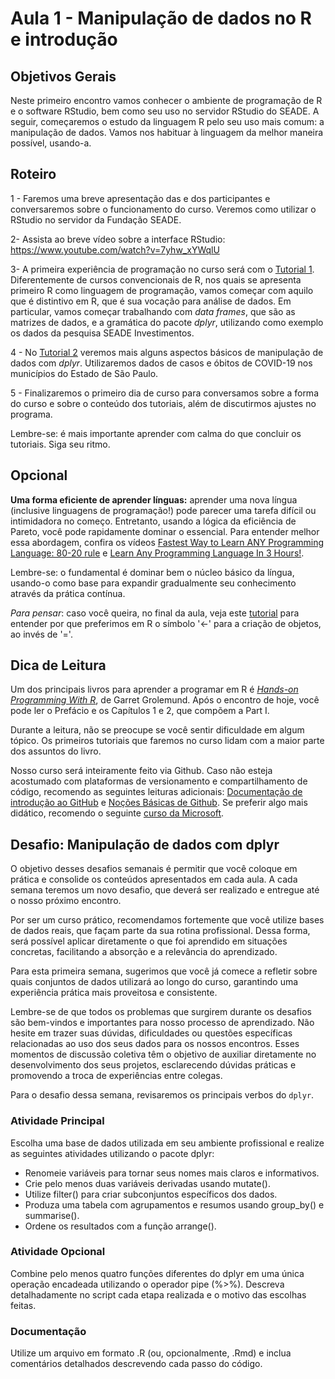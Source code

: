 #  Aula 1 - Manipulação de dados no R e introdução

## Objetivos Gerais

Neste primeiro encontro vamos conhecer o ambiente de programação de R e o software RStudio, bem como seu uso no servidor RStudio do SEADE. A seguir, começaremos o estudo da linguagem R pelo seu uso mais comum: a manipulação de dados. Vamos nos habituar à linguagem da melhor maneira possível, usando-a.

## Roteiro

<!--- 1- Nos encontraremos em uma sala virtual (pelo Teams) às 13h30. Faremos uma breve apresentação das e dos participantes e conversaremos sobre o funcionamento do curso. Veremos como utilizar o RStudio no servidor da Fundação SEADE. --->

1 - Faremos uma breve apresentação das e dos participantes e conversaremos sobre o funcionamento do curso. Veremos como utilizar o RStudio no servidor da Fundação SEADE.

2- Assista ao breve vídeo sobre a interface RStudio: https://www.youtube.com/watch?v=7yhw_xYWqlU

3- A primeira experiência de programação no curso será com o [Tutorial 1](/tutorial/tutorial-01.md). Diferentemente de cursos convencionais de R, nos quais se apresenta primeiro R como linguagem de programação, vamos começar com aquilo que é distintivo em R, que é sua vocação para análise de dados. Em particular, vamos começar trabalhando com _data frames_, que são as matrizes de dados, e a gramática do pacote _dplyr_, utilizando como exemplo os dados da pesquisa SEADE Investimentos.

4 - No [Tutorial 2](/tutorial/tutorial-02.md) veremos mais alguns aspectos básicos de manipulação de dados com _dplyr_. Utilizaremos dados de casos e óbitos de COVID-19 nos municípios do Estado de São Paulo.

<!---  5 - Finalizaremos o primeiro dia de curso com um encontro às 17h00 para conversamos sobre a forma do curso e sobre o conteúdo dos tutoriais, além de discutirmos ajustes no programa. --->

 5 - Finalizaremos o primeiro dia de curso para conversamos sobre a forma do curso e sobre o conteúdo dos tutoriais, além de discutirmos ajustes no programa.

Lembre-se: é mais importante aprender com calma do que concluir os tutoriais. Siga seu ritmo.

## Opcional

**Uma forma eficiente de aprender línguas:** aprender uma nova língua (inclusive linguagens de programação!) pode parecer uma tarefa difícil ou intimidadora no começo. Entretanto, usando a lógica da eficiência de Pareto, você pode rapidamente dominar o essencial. Para entender melhor essa abordagem, confira os vídeos [Fastest Way to Learn ANY Programming Language: 80-20 rule](https://www.youtube.com/watch?v=14BL_FwQCpM&si=CcEPRASj438IfAXi) e [Learn Any Programming Language In 3 Hours!](https://www.youtube.com/watch?v=7SKVQyA4TjU).  

Lembre-se: o fundamental é dominar bem o núcleo básico da língua, usando-o como base para expandir gradualmente seu conhecimento através da prática contínua.

_Para pensar_: caso você queira, no final da aula, veja este [tutorial](/tutorial/tutorial-atribuicao-variavel.md) para entender por que preferimos em R o símbolo '<-' para a criação de objetos, ao invés de '='. 

## Dica de Leitura

Um dos principais livros para aprender a programar em R é [_Hands-on Programming With R_](https://rstudio-education.github.io/hopr/), de Garret Grolemund. Após o encontro de hoje, você pode ler o Prefácio e os Capítulos 1 e 2, que compõem a Part I.

Durante a leitura, não se preocupe se você sentir dificuldade em algum tópico. Os primeiros tutoriais que faremos no curso lidam com a maior parte dos assuntos do livro.

Nosso curso será inteiramente feito via Github. Caso não esteja acostumado com plataformas de versionamento e compartilhamento de código, recomendo as seguintes leituras adicionais: [Documentação de introdução ao GitHub](https://docs.github.com/pt/get-started) e [Noções Básicas de Github](https://docs.github.com/pt/get-started/git-basics). Se preferir algo mais didático, recomendo o seguinte [curso da Microsoft](https://learn.microsoft.com/pt-br/training/modules/intro-to-git/0-introduction).


## Desafio: Manipulação de dados com dplyr


O objetivo desses desafios semanais é permitir que você coloque em prática e consolide os conteúdos apresentados em cada aula. A cada semana teremos um novo desafio, que deverá ser realizado e entregue até o nosso próximo encontro.

Por ser um curso prático, recomendamos fortemente que você utilize bases de dados reais, que façam parte da sua rotina profissional. Dessa forma, será possível aplicar diretamente o que foi aprendido em situações concretas, facilitando a absorção e a relevância do aprendizado.

Para esta primeira semana, sugerimos que você já comece a refletir sobre quais conjuntos de dados utilizará ao longo do curso, garantindo uma experiência prática mais proveitosa e consistente.

Lembre-se de que todos os problemas que surgirem durante os desafios são bem-vindos e importantes para nosso processo de aprendizado. Não hesite em trazer suas dúvidas, dificuldades ou questões específicas relacionadas ao uso dos seus dados para os nossos encontros. Esses momentos de discussão coletiva têm o objetivo de auxiliar diretamente no desenvolvimento dos seus projetos, esclarecendo dúvidas práticas e promovendo a troca de experiências entre colegas.

Para o desafio dessa semana, revisaremos os principais verbos do `dplyr`.

### Atividade Principal

Escolha uma base de dados utilizada em seu ambiente profissional e realize as seguintes atividades utilizando o pacote dplyr:

  - Renomeie variáveis para tornar seus nomes mais claros e informativos.
  - Crie pelo menos duas variáveis derivadas usando mutate().
  - Utilize filter() para criar subconjuntos específicos dos dados.
  - Produza uma tabela com agrupamentos e resumos usando group_by() e summarise().    
  - Ordene os resultados com a função arrange().
    
### Atividade Opcional

Combine pelo menos quatro funções diferentes do dplyr em uma única operação encadeada utilizando o operador pipe (%>%). Descreva detalhadamente no script cada etapa realizada e o motivo das escolhas feitas.

### Documentação

Utilize um arquivo em formato .R (ou, opcionalmente, .Rmd) e inclua comentários detalhados descrevendo cada passo do código.

